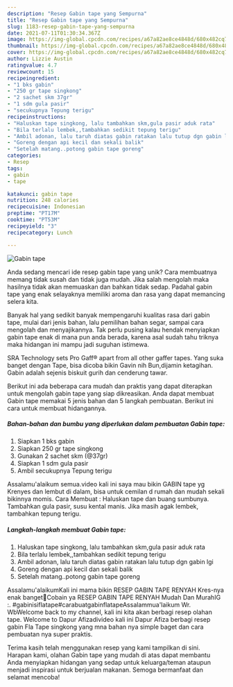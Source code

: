 ```yaml
---
description: "Resep Gabin tape yang Sempurna"
title: "Resep Gabin tape yang Sempurna"
slug: 1183-resep-gabin-tape-yang-sempurna
date: 2021-07-11T01:30:34.367Z
image: https://img-global.cpcdn.com/recipes/a67a82ae8ce4848d/680x482cq70/gabin-tape-foto-resep-utama.jpg
thumbnail: https://img-global.cpcdn.com/recipes/a67a82ae8ce4848d/680x482cq70/gabin-tape-foto-resep-utama.jpg
cover: https://img-global.cpcdn.com/recipes/a67a82ae8ce4848d/680x482cq70/gabin-tape-foto-resep-utama.jpg
author: Lizzie Austin
ratingvalue: 4.7
reviewcount: 15
recipeingredient:
- "1 bks gabin"
- "250 gr tape singkong"
- "2 sachet skm 37gr"
- "1 sdm gula pasir"
- "secukupnya Tepung terigu"
recipeinstructions:
- "Haluskan tape singkong, lalu tambahkan skm,gula pasir aduk rata"
- "Bila terlalu lembek,,tambahkan sedikit tepung terigu"
- "Ambil adonan, lalu taruh diatas gabin ratakan lalu tutup dgn gabin lgi"
- "Goreng dengan api kecil dan sekali balik"
- "Setelah matang..potong gabin tape goreng"
categories:
- Resep
tags:
- gabin
- tape

katakunci: gabin tape 
nutrition: 248 calories
recipecuisine: Indonesian
preptime: "PT17M"
cooktime: "PT53M"
recipeyield: "3"
recipecategory: Lunch

---
```



![Gabin tape](https://img-global.cpcdn.com/recipes/a67a82ae8ce4848d/680x482cq70/gabin-tape-foto-resep-utama.jpg)

Anda sedang mencari ide resep gabin tape yang unik? Cara membuatnya memang tidak susah dan tidak juga mudah. Jika salah mengolah maka hasilnya tidak akan memuaskan dan bahkan tidak sedap. Padahal gabin tape yang enak selayaknya memiliki aroma dan rasa yang dapat memancing selera kita.

Banyak hal yang sedikit banyak mempengaruhi kualitas rasa dari gabin tape, mulai dari jenis bahan, lalu pemilihan bahan segar, sampai cara mengolah dan menyajikannya. Tak perlu pusing kalau hendak menyiapkan gabin tape enak di mana pun anda berada, karena asal sudah tahu triknya maka hidangan ini mampu jadi suguhan istimewa.

SRA Technology sets Pro Gaff® apart from all other gaffer tapes. Yang suka banget dengan Tape, bisa dicoba bikin Gavin nih Bun,dijamin ketagihan. Gabin adalah sejenis biskuit gurih dan cenderung tawar.


Berikut ini ada beberapa cara mudah dan praktis yang dapat diterapkan untuk mengolah gabin tape yang siap dikreasikan. Anda dapat membuat Gabin tape memakai 5 jenis bahan dan 5 langkah pembuatan. Berikut ini cara untuk membuat hidangannya.

<!--inarticleads1-->

##### Bahan-bahan dan bumbu yang diperlukan dalam pembuatan Gabin tape:

1. Siapkan 1 bks gabin
1. Siapkan 250 gr tape singkong
1. Gunakan 2 sachet skm (@37gr)
1. Siapkan 1 sdm gula pasir
1. Ambil secukupnya Tepung terigu


Assalamu&#39;alaikum semua.video kali ini saya mau bikin GABIN tape yg Krenyes dan lembut di dalam, bisa untuk cemilan d rumah dan mudah sekali bikinnya momis. Cara Membuat : Haluskan tape dan buang sumbunya. Tambahkan gula pasir, susu kental manis. Jika masih agak lembek, tambahkan tepung terigu. 

<!--inarticleads2-->

##### Langkah-langkah membuat Gabin tape:

1. Haluskan tape singkong, lalu tambahkan skm,gula pasir aduk rata
1. Bila terlalu lembek,,tambahkan sedikit tepung terigu
1. Ambil adonan, lalu taruh diatas gabin ratakan lalu tutup dgn gabin lgi
1. Goreng dengan api kecil dan sekali balik
1. Setelah matang..potong gabin tape goreng


Assalamu&#39;alaikumKali ini mama bikin RESEP GABIN TAPE RENYAH Kres-nya enak banget🤤Cobain ya RESEP GABIN TAPE RENYAH Mudah Dan MurahIG :. #gabinisiflatape#carabuatgabinflatapeAssalammua&#39;laikum Wr. WbWelcome back to my channel, kali ini kita akan berbagi resep olahan tape. Welcome to Dapur Afizadivideo kali ini Dapur Afiza berbagi resep gabin Fla Tape singkong yang mna bahan nya simple baget dan cara pembuatan nya super praktis. 

Terima kasih telah menggunakan resep yang kami tampilkan di sini. Harapan kami, olahan Gabin tape yang mudah di atas dapat membantu Anda menyiapkan hidangan yang sedap untuk keluarga/teman ataupun menjadi inspirasi untuk berjualan makanan. Semoga bermanfaat dan selamat mencoba!
